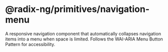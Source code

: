 # @radix-ng/primitives/navigation-menu

A responsive navigation component that automatically collapses navigation items into a menu when space is limited. Follows the WAI-ARIA Menu Button Pattern for accessibility.
